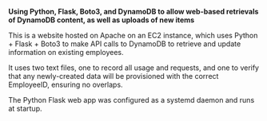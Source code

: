 **Using Python, Flask, Boto3, and DynamoDB to allow web-based retrievals of DynamoDB content, as well as uploads of new items**

This is a website hosted on Apache on an EC2 instance, which uses Python + Flask + Boto3 to make API calls to DynamoDB to retrieve and update information on existing employees.

It uses two text files, one to record all usage and requests, and one to verify that any newly-created data will be provisioned with the correct EmployeeID, ensuring no overlaps.

The Python Flask web app was configured as a systemd daemon and runs at startup.

